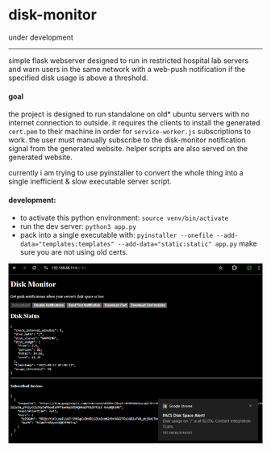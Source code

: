 # disk-monitor
under development
<hr/>
simple flask webserver designed to run in restricted hospital lab servers and warn users in the same network with a web-push notification if the specified disk usage is above a threshold.

#### goal
the project is designed to run standalone on old* ubuntu servers with no internet connection to outside. it requires the clients to install the generated `cert.pem` to their machine in order for `service-worker.js` subscriptions to work. the user must manually subscribe to the disk-monitor notification signal from the generated website. helper scripts are also served on the generated website.

currently i am trying to use pyinstaller to convert the whole thing into a single inefficient & slow executable server script. 


#### development:
 - to activate this python environment: `source venv/bin/activate`
 - run the dev server: `python3 app.py`
 - pack into a single executable with: `pyinstaller --onefile --add-data="templates:templates" --add-data="static:static" app.py`
 make sure you are not using old certs. 



![screenshot.png](screenshot.png)
